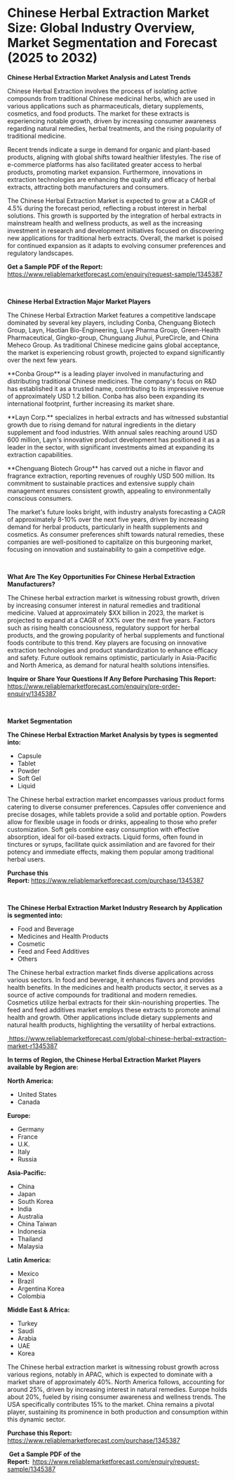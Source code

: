 <p><h1>Chinese Herbal Extraction Market Size: Global Industry Overview, Market Segmentation and Forecast (2025 to 2032)</h1></p><p><strong>Chinese Herbal Extraction Market Analysis and Latest Trends</strong></p>
<p><p>Chinese Herbal Extraction involves the process of isolating active compounds from traditional Chinese medicinal herbs, which are used in various applications such as pharmaceuticals, dietary supplements, cosmetics, and food products. The market for these extracts is experiencing notable growth, driven by increasing consumer awareness regarding natural remedies, herbal treatments, and the rising popularity of traditional medicine.</p><p>Recent trends indicate a surge in demand for organic and plant-based products, aligning with global shifts toward healthier lifestyles. The rise of e-commerce platforms has also facilitated greater access to herbal products, promoting market expansion. Furthermore, innovations in extraction technologies are enhancing the quality and efficacy of herbal extracts, attracting both manufacturers and consumers.</p><p>The Chinese Herbal Extraction Market is expected to grow at a CAGR of 4.5% during the forecast period, reflecting a robust interest in herbal solutions. This growth is supported by the integration of herbal extracts in mainstream health and wellness products, as well as the increasing investment in research and development initiatives focused on discovering new applications for traditional herb extracts. Overall, the market is poised for continued expansion as it adapts to evolving consumer preferences and regulatory landscapes.</p></p>
<p><strong>Get a Sample PDF of the Report:&nbsp;</strong> <a href="https://www.reliablemarketforecast.com/enquiry/request-sample/1345387?utm_campaign=3008&utm_medium=2&utm_source=Github&utm_content=ia&utm_term=19042025&utm_id=chinese-herbal-extraction">https://www.reliablemarketforecast.com/enquiry/request-sample/1345387</a></p>
<p>&nbsp;</p>
<p><strong>Chinese Herbal Extraction Major Market Players</strong></p>
<p><p>The Chinese Herbal Extraction Market features a competitive landscape dominated by several key players, including Conba, Chenguang Biotech Group, Layn, Haotian Bio-Engineering, Luye Pharma Group, Green-Health Pharmaceutical, Gingko-group, Chunguang Jiuhui, PureCircle, and China Meheco Group. As traditional Chinese medicine gains global acceptance, the market is experiencing robust growth, projected to expand significantly over the next few years.</p><p>**Conba Group** is a leading player involved in manufacturing and distributing traditional Chinese medicines. The company's focus on R&D has established it as a trusted name, contributing to its impressive revenue of approximately USD 1.2 billion. Conba has also been expanding its international footprint, further increasing its market share.</p><p>**Layn Corp.** specializes in herbal extracts and has witnessed substantial growth due to rising demand for natural ingredients in the dietary supplement and food industries. With annual sales reaching around USD 600 million, Layn's innovative product development has positioned it as a leader in the sector, with significant investments aimed at expanding its extraction capabilities.</p><p>**Chenguang Biotech Group** has carved out a niche in flavor and fragrance extraction, reporting revenues of roughly USD 500 million. Its commitment to sustainable practices and extensive supply chain management ensures consistent growth, appealing to environmentally conscious consumers.</p><p>The market's future looks bright, with industry analysts forecasting a CAGR of approximately 8-10% over the next five years, driven by increasing demand for herbal products, particularly in health supplements and cosmetics. As consumer preferences shift towards natural remedies, these companies are well-positioned to capitalize on this burgeoning market, focusing on innovation and sustainability to gain a competitive edge.</p></p>
<p>&nbsp;</p>
<p><strong>What Are The Key Opportunities For Chinese Herbal Extraction Manufacturers?</strong></p>
<p><p>The Chinese herbal extraction market is witnessing robust growth, driven by increasing consumer interest in natural remedies and traditional medicine. Valued at approximately $XX billion in 2023, the market is projected to expand at a CAGR of XX% over the next five years. Factors such as rising health consciousness, regulatory support for herbal products, and the growing popularity of herbal supplements and functional foods contribute to this trend. Key players are focusing on innovative extraction technologies and product standardization to enhance efficacy and safety. Future outlook remains optimistic, particularly in Asia-Pacific and North America, as demand for natural health solutions intensifies.</p></p>
<p><strong>Inquire or Share Your Questions If Any Before Purchasing This Report:</strong> <a href="https://www.reliablemarketforecast.com/enquiry/pre-order-enquiry/1345387?utm_campaign=3008&utm_medium=2&utm_source=Github&utm_content=ia&utm_term=19042025&utm_id=chinese-herbal-extraction">https://www.reliablemarketforecast.com/enquiry/pre-order-enquiry/1345387</a></p>
<p>&nbsp;</p>
<p><strong>Market Segmentation</strong></p>
<p><strong>The Chinese Herbal Extraction Market Analysis by types is segmented into:</strong></p>
<p><ul><li>Capsule</li><li>Tablet</li><li>Powder</li><li>Soft Gel</li><li>Liquid</li></ul></p>
<p><p>The Chinese herbal extraction market encompasses various product forms catering to diverse consumer preferences. Capsules offer convenience and precise dosages, while tablets provide a solid and portable option. Powders allow for flexible usage in foods or drinks, appealing to those who prefer customization. Soft gels combine easy consumption with effective absorption, ideal for oil-based extracts. Liquid forms, often found in tinctures or syrups, facilitate quick assimilation and are favored for their potency and immediate effects, making them popular among traditional herbal users.</p></p>
<p><strong>Purchase this Report:&nbsp;</strong><a href="https://www.reliablemarketforecast.com/purchase/1345387?utm_campaign=3008&utm_medium=2&utm_source=Github&utm_content=ia&utm_term=19042025&utm_id=chinese-herbal-extraction">https://www.reliablemarketforecast.com/purchase/1345387</a></p>
<p>&nbsp;</p>
<p><strong>The Chinese Herbal Extraction Market Industry Research by Application is segmented into:</strong></p>
<p><ul><li>Food and Beverage</li><li>Medicines and Health Products</li><li>Cosmetic</li><li>Feed and Feed Additives</li><li>Others</li></ul></p>
<p><p>The Chinese herbal extraction market finds diverse applications across various sectors. In food and beverage, it enhances flavors and provides health benefits. In the medicines and health products sector, it serves as a source of active compounds for traditional and modern remedies. Cosmetics utilize herbal extracts for their skin-nourishing properties. The feed and feed additives market employs these extracts to promote animal health and growth. Other applications include dietary supplements and natural health products, highlighting the versatility of herbal extractions.</p></p>
<p><a href="https://www.reliablemarketforecast.com/global-chinese-herbal-extraction-market-r1345387?utm_campaign=3008&utm_medium=2&utm_source=Github&utm_content=ia&utm_term=19042025&utm_id=chinese-herbal-extraction">&nbsp;https://www.reliablemarketforecast.com/global-chinese-herbal-extraction-market-r1345387</a></p>
<p><strong>In terms of Region, the Chinese Herbal Extraction Market Players available by Region are:</strong></p>
<p>
    <p> <strong> North America: </strong>
        <ul>
            <li>United States</li>
            <li>Canada</li>
        </ul>
        </p> 
    <p> <strong> Europe: </strong>
        <ul>
            <li>Germany</li>
            <li>France</li>
            <li>U.K.</li>
            <li>Italy</li>
            <li>Russia</li>
        </ul>
        </p> 
    <p> <strong> Asia-Pacific: </strong>
        <ul>
            <li>China</li>
            <li>Japan</li>
            <li>South Korea</li>
            <li>India</li>
            <li>Australia</li>
            <li>China Taiwan</li>
            <li>Indonesia</li>
            <li>Thailand</li>
            <li>Malaysia</li>
        </ul>
        </p> 
    <p> <strong> Latin America: </strong>
        <ul>
            <li>Mexico</li>
            <li>Brazil</li>
            <li>Argentina Korea</li>
            <li>Colombia</li>
        </ul>
        </p> 
    <p> <strong> Middle East & Africa: </strong>
        <ul>
            <li>Turkey</li>
            <li>Saudi</li>
            <li>Arabia</li>
            <li>UAE</li>
            <li>Korea</li>
        </ul>
    </p>
    </p>
<p><p>The Chinese herbal extraction market is witnessing robust growth across various regions, notably in APAC, which is expected to dominate with a market share of approximately 40%. North America follows, accounting for around 25%, driven by increasing interest in natural remedies. Europe holds about 20%, fueled by rising consumer awareness and wellness trends. The USA specifically contributes 15% to the market. China remains a pivotal player, sustaining its prominence in both production and consumption within this dynamic sector.</p></p>
<p><strong>Purchase this Report: </strong><a href="https://www.reliablemarketforecast.com/purchase/1345387?utm_campaign=3008&utm_medium=2&utm_source=Github&utm_content=ia&utm_term=19042025&utm_id=chinese-herbal-extraction">https://www.reliablemarketforecast.com/purchase/1345387</a></p>
<p>&nbsp;<strong>Get a Sample PDF of the Report:&nbsp;&nbsp;</strong><a href="https://www.reliablemarketforecast.com/enquiry/request-sample/1345387?utm_campaign=3008&utm_medium=2&utm_source=Github&utm_content=ia&utm_term=19042025&utm_id=chinese-herbal-extraction">https://www.reliablemarketforecast.com/enquiry/request-sample/1345387</a></p>
<p><strong></strong></p>
<p><p></p><p></p><p></p></p>